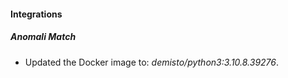 #### Integrations
##### Anomali Match
- Updated the Docker image to: *demisto/python3:3.10.8.39276*.
